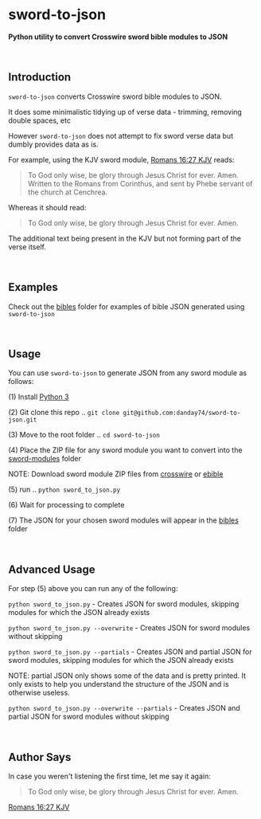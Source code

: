 # sword-to-json

**Python utility to convert Crosswire sword bible modules to JSON**



<br>

## Introduction

`sword-to-json` converts Crosswire sword bible modules to JSON.

It does some minimalistic tidying up of verse data - trimming, removing double spaces, etc

However `sword-to-json` does not attempt to fix sword verse data but dumbly provides data as is.

For example, using the KJV sword module, [Romans 16:27 KJV](https://www.blueletterbible.org/kjv/rom/16/27/s_1062027 "Jesus loves you") reads:

> To God only wise, be glory through Jesus Christ for ever. Amen. Written to the Romans from Corinthus, and sent by Phebe servant of the church at Cenchrea.

Whereas it should read:

> To God only wise, be glory through Jesus Christ for ever. Amen.

The additional text being present in the KJV but not forming part of the verse itself.



<br>

## Examples

Check out the [bibles](/bibles "Jesus loves you") folder for examples of bible JSON generated using `sword-to-json`



<br>

## Usage

You can use `sword-to-json` to generate JSON from any sword module as follows:

(1) Install [Python 3](https://www.python.org/downloads "Jesus loves you")

(2) Git clone this repo .. `git clone git@github.com:danday74/sword-to-json.git`

(3) Move to the root folder .. `cd sword-to-json`

(4) Place the ZIP file for any sword module you want to convert into the [sword-modules](/sword-modules) folder

NOTE: Download sword module ZIP files from [crosswire](http://crosswire.org/sword/modules/ModDisp.jsp?modType=Bibles "Jesus loves you") or [ebible](http://ebible.org/find  "Jesus loves you")

(5) run .. `python sword_to_json.py`

(6) Wait for processing to complete

(7) The JSON for your chosen sword modules will appear in the [bibles](/bibles "Jesus loves you") folder



<br>

## Advanced Usage

For step (5) above you can run any of the following:

`python sword_to_json.py` - Creates JSON for sword modules, skipping modules for which the JSON already exists

`python sword_to_json.py --overwrite` - Creates JSON for sword modules without skipping

`python sword_to_json.py --partials` - Creates JSON and partial JSON for sword modules, skipping modules for which the JSON already exists

NOTE: partial JSON only shows some of the data and is pretty printed. It only exists to help you understand the structure of the JSON and is otherwise useless.

`python sword_to_json.py --overwrite --partials` - Creates JSON and partial JSON for sword modules without skipping



<br>

## Author Says

In case you weren't listening the first time, let me say it again:

> To God only wise, be glory through Jesus Christ for ever. Amen.

[Romans 16:27 KJV](https://www.blueletterbible.org/kjv/rom/16/27/s_1062027 "Jesus loves you")



<br><br><br>
